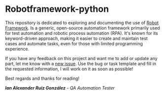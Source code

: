 # Robotframework-python

This repository is dedicated to exploring and documenting the use of [Robot Framework](https://robotframework.org/). Is a generic, open-source automation framework primarily used for test automation and robotic process automation (RPA). It's known for its keyword-driven approach, making it easier to create and maintain test cases and automate tasks, even for those with limited programming experience.

If you have any feedback on this project and want me to add or update any part, let me know with a [new issue](https://github.com/Ian-Ruiz-DEV/Robotframework-python/issues). Use the bug or task template and fill in the requested information, I will work on it as soon as possible!

Best regards and thanks for reading!

***Ian Alexander Ruiz González*** - _QA Automation Tester_
